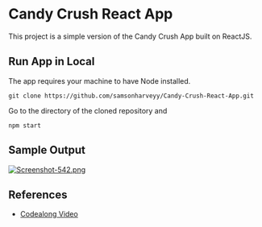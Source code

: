 # Candy Crush React App

This project is a simple version of the Candy Crush App built on ReactJS.

## Run App in Local
The app requires your machine to have Node installed. 

```
git clone https://github.com/samsonharveyy/Candy-Crush-React-App.git
```

Go to the directory of the cloned repository and 

```
npm start
```

## Sample Output
[![Screenshot-542.png](https://i.postimg.cc/K8CZCbnv/Screenshot-542.png)](https://postimg.cc/bZHc2KCK)

## References
* [Codealong Video](https://www.youtube.com/watch?v=PBrEq9Wd6_U)
